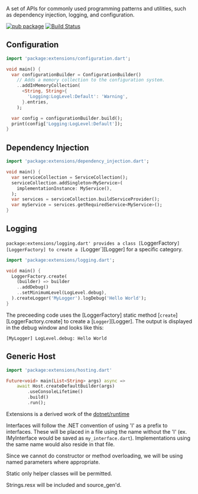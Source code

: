 A set of APIs for commonly used programming patterns and utilities, such as dependency injection, logging, and configuration.

[![pub package](https://img.shields.io/pub/v/extensions.svg)](https://pub.dev/packages/extensions)
[![Build Status](https://github.com/jamiewest/extensions/workflows/Dart/badge.svg)](https://github.com/jamiewest/extensions/actions?query=workflow%3A"Dart"+branch%main)

## Configuration
```dart
import 'package:extensions/configuration.dart';

void main() {
  var configurationBuilder = ConfigurationBuilder()
    // Adds a memory collection to the configuration system.
    ..addInMemoryCollection(
      <String, String>{
        'Logging:LogLevel:Default': 'Warning',
      }.entries,
    );

  var config = configurationBuilder.build();
  print(config['Logging:LogLevel:Default']);
}
```

## Dependency Injection
```dart
import 'package:extensions/dependency_injection.dart';

void main() {
  var serviceCollection = ServiceCollection();
  serviceCollection.addSingleton<MyService>(
    implementationInstance: MyService(),
  );
  var services = serviceCollection.buildServiceProvider();
  var myService = services.getRequiredService<MyService>();
}
```

## Logging
`package:extensions/logging.dart' provides a class [`LoggerFactory`][LoggerFactory] to create a [`Logger`][Logger] for a specific category.
```dart
import 'package:extensions/logging.dart';

void main() {
  LoggerFactory.create(
    (builder) => builder
    ..addDebug()
    ..setMinimumLevel(LogLevel.debug),
  ).createLogger('MyLogger').logDebug('Hello World');
}
```
The preceeding code uses the [LoggerFactory] static method [`create`][LoggerFactory.create] to create a [`Logger`][Logger]. The output is displayed in the debug window and looks like this:
```
[MyLogger] LogLevel.debug: Hello World
```


## Generic Host
```dart
import 'package:extensions/hosting.dart' 

Future<void> main(List<String> args) async =>
    await Host.createDefaultBuilder(args)
        .useConsoleLifetime()
        .build()
        .run();
```

Extensions is a derived work of the [dotnet/runtime](https://github.com/dotnet/runtime) 


Interfaces will follow the .NET convention of using 'I' as a prefix to interfaces. These will be placed in a file using the name without the 'I' (ex. IMyInterface would be saved as `my_interface.dart`). Implementations using the same name would also reside in that file.

Since we cannot do constructor or method overloading, we will be using named parameters where appropriate. 

Static only helper classes will be permitted.

Strings.resx will be included and source_gen'd.

